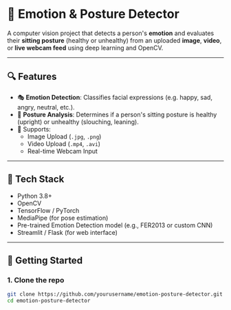 # 🧠 Emotion & Posture Detector

A computer vision project that detects a person's **emotion** and evaluates their **sitting posture** (healthy or unhealthy) from an uploaded **image**, **video**, or **live webcam feed** using deep learning and OpenCV.

---

## 🔍 Features

- 🎭 **Emotion Detection**: Classifies facial expressions (e.g. happy, sad, angry, neutral, etc.).
- 💺 **Posture Analysis**: Determines if a person's sitting posture is healthy (upright) or unhealthy (slouching, leaning).
- 📸 Supports:
  - Image Upload (`.jpg`, `.png`)
  - Video Upload (`.mp4`, `.avi`)
  - Real-time Webcam Input

---

## 🧰 Tech Stack

- Python 3.8+
- OpenCV
- TensorFlow / PyTorch
- MediaPipe (for pose estimation)
- Pre-trained Emotion Detection model (e.g., FER2013 or custom CNN)
- Streamlit / Flask (for web interface)

---

## 🚀 Getting Started

### 1. Clone the repo

```bash
git clone https://github.com/yourusername/emotion-posture-detector.git
cd emotion-posture-detector
